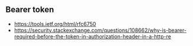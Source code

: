 ## Bearer token

- https://tools.ietf.org/html/rfc6750
- https://security.stackexchange.com/questions/108662/why-is-bearer-required-before-the-token-in-authorization-header-in-a-http-re
